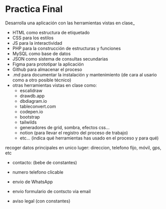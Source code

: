 # Practica Final
Desarrolla una aplicación con las herramientas vistas en clase_

- HTML como estructura de etiquetado
- CSS para los estilos
- JS para la interactividad
- PHP para la construcción de estructuras y funciones
- MySQL como base de datos
- JSON como sistema de consultas secundarias
- Figma para prototipar la aplicación
- Github para almacenar el proceso
- .md para documentar la instalación y mantenimiento (de cara al usario como a otro posible técnico)
- otras herramientas vistas en clase como:
  - escalidraw
  - drawdb.app
  - dbdiagram.io
  - tableconvert.com
  - codepen.io
  - bootstrap
  - tailwilds
  - generadores de grid, sombra, efectos css...
  - notion (para llevar el registro del proceso de trabajo)
  - etc... (indica qué herramientas has usado en el proceso y para qué)


recoger datos principales en unico luger:
direccion, telefono fijo, móvil, gps, etc

- contacto: (bebe de constantes)
 - numero telefono clicable 
 - envio de WhatsApp 
 - envio formulario de contscto via email


- aviso legal (con constantes)
